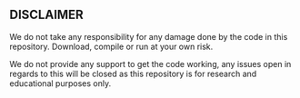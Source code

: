 ## DISCLAIMER

We do not take any responsibility for any damage done by the code in this repository. Download, compile or run at your own risk.

We do not provide any support to get the code working, any issues open in regards to this will be closed as this repository is for research and educational purposes only.

